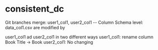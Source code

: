 # consistent_dc
Git branches merge: user1_col1, user2_col1
-- Column Schema level: data_col1.csv are modified by

user1_col1 ad user2_col1 in two different ways
user1_col1: rename column Book Title -> Book
user2_col1: No changing 
